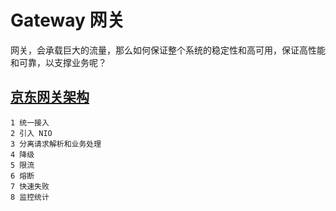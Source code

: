 # Gateway 网关

网关，会承载巨大的流量，那么如何保证整个系统的稳定性和高可用，保证高性能和可靠，以支撑业务呢？

## [京东网关架构](https://my.oschina.net/u/3772106/blog/1799394)

    1 统一接入
    2 引入 NIO
    3 分离请求解析和业务处理
    4 降级
    5 限流
    6 熔断
    7 快速失败
    8 监控统计

